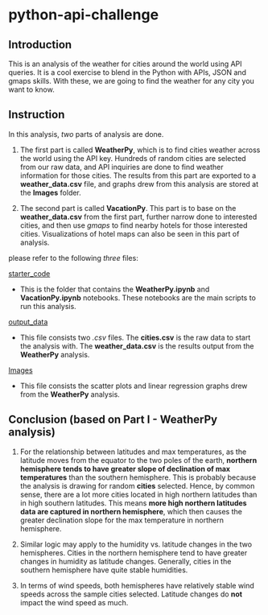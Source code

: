 # python-api-challenge
 
## Introduction

This is an analysis of the weather for cities around the world using API queries. It is a cool exercise to blend in the Python with APIs, JSON and gmaps skills. With these, we are going to find the weather for any city you want to know.

## Instruction

In this analysis, *two* parts of analysis are done. 

1. The first part is called **WeatherPy**, which is to find cities weather across the world using the API key. Hundreds of random cities are selected from our raw data, and API inquiries are done to find weather information for those cities. The results from this part are exported to a **weather_data.csv** file, and graphs drew from this analysis are stored at the **Images** folder.

2. The second part is called **VacationPy**. This part is to base on the **weather_data.csv** from the first part, further narrow done to interested cities, and then use *gmaps* to find nearby hotels for those interested cities. Visualizations of hotel maps can also be seen in this part of analysis.

please refer to the following *three* files:

[starter_code](https://github.com/Grace-Bijun-Li/python-api-challenge/tree/main/starter_code)
- This is the folder that contains the **WeatherPy.ipynb** and **VacationPy.ipynb** notebooks. These notebooks are the main scripts to run this analysis.

[output_data](https://github.com/Grace-Bijun-Li/python-api-challenge/tree/main/output_data)
- This file consists two *.csv* files. The **cities.csv** is the raw data to start the analysis with. The **weather_data.csv** is the results output from the **WeatherPy** analysis.


[Images](https://github.com/Grace-Bijun-Li/python-api-challenge/tree/main/Images)
- This file consists the scatter plots and linear regression graphs drew from the **WeatherPy** analysis.

## Conclusion (**based on Part I - WeatherPy analysis**)

1. For the relationship between latitudes and max temperatures, as the latitude moves from the equator to the two poles of the earth, **northern hemisphere tends to have greater slope of declination of max temperatures** than the southern hemisphere. This is probably because the analysis is drawing for random **cities** selected. Hence, by common sense, there are a lot more cities located in high northern latitudes than in high southern latitudes. This means **more high northern latitudes data are captured in northern hemisphere**, which then causes the greater declination slope for the max temperature in northern hemisphere.

2. Similar logic may apply to the humidity vs. latitude changes in the two hemispheres. Cities in the northern hemisphere tend to have greater changes in humidity as latitude changes. Generally, cities in the southern hemisphere have quite stable humidities.

3. In terms of wind speeds, both hemispheres have relatively stable wind speeds across the sample cities selected. Latitude changes do **not** impact the wind speed as much.

